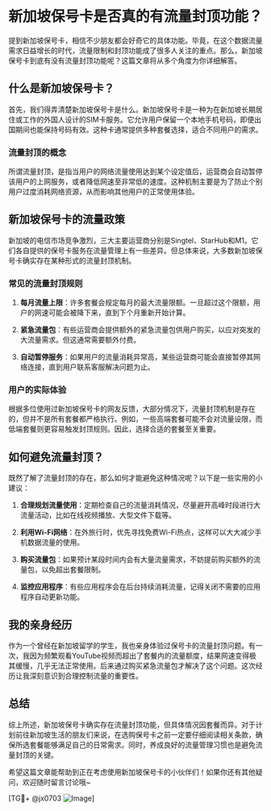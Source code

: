 # 新加坡保号卡是否真的有流量封顶功能？

提到新加坡保号卡，相信不少朋友都会好奇它的具体功能。毕竟，在这个数据流量需求日益增长的时代，流量限制和封顶功能成了很多人关注的重点。那么，新加坡保号卡到底有没有流量封顶功能呢？这篇文章将从多个角度为你详细解答。

## 什么是新加坡保号卡？

首先，我们得弄清楚新加坡保号卡是什么。新加坡保号卡是一种为在新加坡长期居住或工作的外国人设计的SIM卡服务。它允许用户保留一个本地手机号码，即便出国期间也能保持号码有效。这种卡通常提供多种套餐选择，适合不同用户的需求。

### 流量封顶的概念

所谓流量封顶，是指当用户的网络流量使用达到某个设定值后，运营商会自动暂停该用户的上网服务，或者降低网速至非常低的速度。这种机制主要是为了防止个别用户过度消耗网络资源，从而影响其他用户的正常使用体验。

## 新加坡保号卡的流量政策

新加坡的电信市场竞争激烈，三大主要运营商分别是Singtel、StarHub和M1。它们各自提供的保号卡服务在流量管理上有一些差异。但总体来说，大多数新加坡保号卡确实存在某种形式的流量封顶机制。

### 常见的流量封顶规则

1. **每月流量上限**：许多套餐会规定每月的最大流量限额。一旦超过这个限额，用户的网速可能会被降下来，直到下个月重新开始计算。
   
2. **紧急流量包**：有些运营商会提供额外的紧急流量包供用户购买，以应对突发的大流量需求。但这通常需要额外付费。

3. **自动暂停服务**：如果用户的流量消耗异常高，某些运营商可能会直接暂停其网络连接，直到用户联系客服解决问题为止。

### 用户的实际体验

根据多位使用过新加坡保号卡的网友反馈，大部分情况下，流量封顶机制是存在的，但并不是所有套餐都严格执行。例如，一些高端套餐可能不会对流量设限，而低端套餐则更容易触发封顶规则。因此，选择合适的套餐至关重要。

## 如何避免流量封顶？

既然了解了流量封顶的存在，那么如何才能避免这种情况呢？以下是一些实用的小建议：

1. **合理规划流量使用**：定期检查自己的流量消耗情况，尽量避开高峰时段进行大流量活动，比如在线视频播放、大型文件下载等。

2. **利用Wi-Fi网络**：在外旅行时，优先寻找免费Wi-Fi热点，这样可以大大减少手机数据流量的使用。

3. **购买流量包**：如果预计某段时间内会有大量流量需求，不妨提前购买额外的流量包，以免超出套餐限制。

4. **监控应用程序**：有些应用程序会在后台持续消耗流量，记得关闭不需要的应用程序自动更新功能。

## 我的亲身经历

作为一个曾经在新加坡留学的学生，我也亲身体验过保号卡的流量封顶问题。有一次，我因为频繁观看YouTube视频而超出了套餐内的流量额度，结果网速变得极其缓慢，几乎无法正常使用。后来通过购买紧急流量包才解决了这个问题。这次经历让我深刻意识到合理控制流量的重要性。

## 总结

综上所述，新加坡保号卡确实存在流量封顶功能，但具体情况因套餐而异。对于计划前往新加坡生活的朋友们来说，在选购保号卡之前一定要仔细阅读相关条款，确保所选套餐能够满足自己的日常需求。同时，养成良好的流量管理习惯也是避免流量封顶的关键。

希望这篇文章能帮助到正在考虑使用新加坡保号卡的小伙伴们！如果你还有其他疑问，欢迎随时留言讨论哦~

[TG💪+ @jx0703 ![Image](https://github.com/user-attachments/assets/dbca1d08-cadb-493c-b0ec-ad6f7a83f270)]
